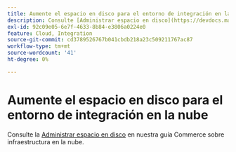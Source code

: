 ```yaml
---
title: Aumente el espacio en disco para el entorno de integración en la nube
description: Consulte [Administrar espacio en disco](https://devdocs.magento.com/guides/v2.3/cloud/project/manage-disk-space.html) en nuestra documentación para desarrolladores.
exl-id: 92c09e05-6e7f-4633-8b84-e3806a0224e0
feature: Cloud, Integration
source-git-commit: cd3789526767b041cbdb218a23c509211767ac87
workflow-type: tm+mt
source-wordcount: '41'
ht-degree: 0%

---
```


# Aumente el espacio en disco para el entorno de integración en la nube

Consulte la [Administrar espacio en disco](https://experienceleague.adobe.com/en/docs/commerce-cloud-service/user-guide/develop/storage/manage-disk-space) en nuestra guía Commerce sobre infraestructura en la nube.
